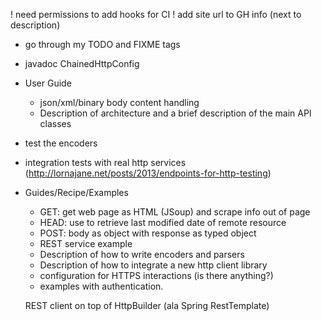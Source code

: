 ! need permissions to add hooks for CI
! add site url to GH info (next to description)
- go through my TODO and FIXME tags

- javadoc 
    ChainedHttpConfig
   
- User Guide
    - json/xml/binary body content handling
    - Description of architecture and a brief description of the main API classes
    
- test the encoders
- integration tests with real http services (http://lornajane.net/posts/2013/endpoints-for-http-testing)
       
- Guides/Recipe/Examples
    - GET: get web page as HTML (JSoup) and scrape info out of page 
    - HEAD: use to retrieve last modified date of remote resource
    - POST: body as object with response as typed object
    - REST service example
    - Description of how to write encoders and parsers
    - Description of how to integrate a new http client library
    - configuration for HTTPS interactions (is there anything?)
    - examples with authentication.
    
    REST client on top of HttpBuilder (ala Spring RestTemplate)